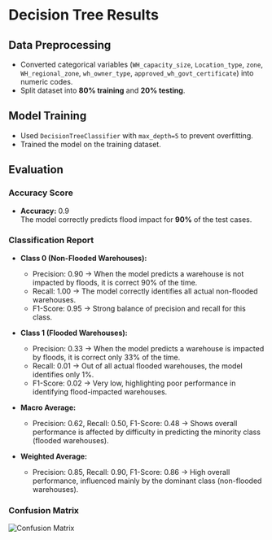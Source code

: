 # Decision Tree Results

## Data Preprocessing
- Converted categorical variables (`WH_capacity_size`, `Location_type`, `zone`, `WH_regional_zone`, `wh_owner_type`, `approved_wh_govt_certificate`) into numeric codes.
- Split dataset into **80% training** and **20% testing**.

## Model Training
- Used `DecisionTreeClassifier` with `max_depth=5` to prevent overfitting.
- Trained the model on the training dataset.

## Evaluation

### Accuracy Score
- **Accuracy:** 0.9  
  The model correctly predicts flood impact for **90%** of the test cases.

### Classification Report
- **Class 0 (Non-Flooded Warehouses):**
  - Precision: 0.90 → When the model predicts a warehouse is not impacted by floods, it is correct 90% of the time.
  - Recall: 1.00 → The model correctly identifies all actual non-flooded warehouses.
  - F1-Score: 0.95 → Strong balance of precision and recall for this class.

- **Class 1 (Flooded Warehouses):**
  - Precision: 0.33 → When the model predicts a warehouse is impacted by floods, it is correct only 33% of the time.
  - Recall: 0.01 → Out of all actual flooded warehouses, the model identifies only 1%.
  - F1-Score: 0.02 → Very low, highlighting poor performance in identifying flood-impacted warehouses.

- **Macro Average:**
  - Precision: 0.62, Recall: 0.50, F1-Score: 0.48 → Shows overall performance is affected by difficulty in predicting the minority class (flooded warehouses).

- **Weighted Average:**
  - Precision: 0.85, Recall: 0.90, F1-Score: 0.86 → High overall performance, influenced mainly by the dominant class (non-flooded warehouses).

### Confusion Matrix
![Confusion Matrix](https://github.com/user-attachments/assets/2aca98e9-8c9d-4087-a4a3-4fccb3adf9b6)
